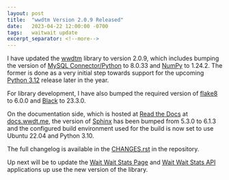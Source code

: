 ```yaml
---
layout: post
title:  "wwdtm Version 2.0.9 Released"
date:   2023-04-22 12:00:00 -0700
tags:   waitwait update
excerpt_separator: <!--more-->
---
```


I have updated the [wwdtm](https://pypi.org/projects/wwdtm/) library to version 2.0.9, which includes bumping the version of [MySQL Connector/Python](https://dev.mysql.com/doc/connector-python/en/) to 8.0.33 and [NumPy](https://numpy.org) to 1.24.2. The former is done as a very initial step towards support for the upcoming [Python 3.12](https://docs.python.org/3.12/whatsnew/3.12.html) release later in the year.

<!--more-->

For library development, I have also bumped the required version of [flake8](https://flake8.pycqa.org/) to 6.0.0 and [Black](https://black.readthedocs.io/en/stable/) to 23.3.0.

On the documentation side, which is hosted at [Read the Docs](https://readthedocs.org) at [docs.wwdt.me](https://docs.wwdt.me), the version of [Sphinx](https://www.sphinx-doc.org/en/master/) has been bumped from 5.3.0 to 6.1.3 and the configured build environment used for the build is now set to use Ubuntu 22.04 and Python 3.10.

The full changelog is available in the [CHANGES.rst](https://github.com/questionlp/wwdtm/blob/main/CHANGES.rst) in the repository.

Up next will be to update the [Wait Wait Stats Page](https://stats.wwdt.me/) and [Wait Wait Stats API](https://api.wwdt.me/) applications up use the new version of the library.

